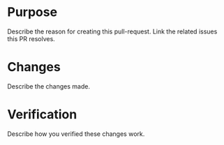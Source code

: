 # Purpose
Describe the reason for creating this pull-request.
Link the related issues this PR resolves.

# Changes
Describe the changes made.

# Verification
Describe how you verified these changes work.
